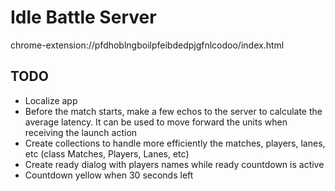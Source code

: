 # Idle Battle Server

chrome-extension://pfdhoblngboilpfeibdedpjgfnlcodoo/index.html

## TODO
* Localize app
* Before the match starts, make a few echos to the server to calculate the average latency.
It can be used to move forward the units when receiving the launch action
* Create collections to handle more efficiently the matches, players, lanes, etc (class Matches, Players, Lanes, etc)
* Create ready dialog with players names while ready countdown is active
* Countdown yellow when 30 seconds left